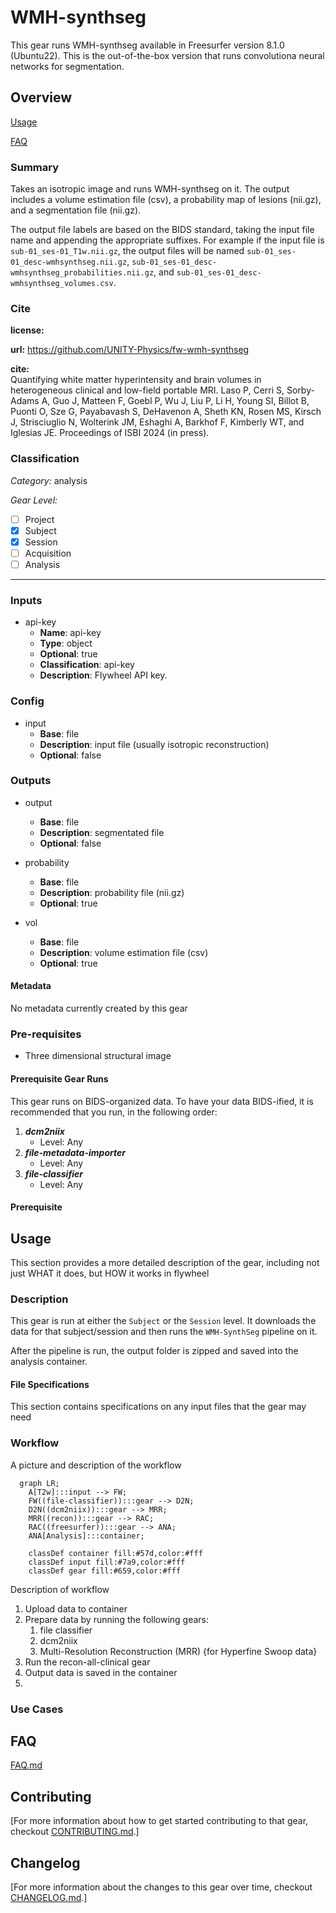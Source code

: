 # WMH-synthseg

This gear runs WMH-synthseg available in Freesurfer version 8.1.0 (Ubuntu22). This is the out-of-the-box version that runs convolutiona neural networks for segmentation.


## Overview

[Usage](#usage)

[FAQ](#faq)

### Summary
Takes an isotropic image and runs WMH-synthseg on it. The output includes a volume estimation file (csv), a probability map of lesions (nii.gz), and a segmentation file (nii.gz).

The output file labels are based on the BIDS standard, taking the input file name and appending the appropriate suffixes. For example if the input file is `sub-01_ses-01_T1w.nii.gz`, the output files will be named `sub-01_ses-01_desc-wmhsynthseg.nii.gz`, `sub-01_ses-01_desc-wmhsynthseg_probabilities.nii.gz`, and `sub-01_ses-01_desc-wmhsynthseg_volumes.csv`.
### Cite

**license:**


**url:** <https://github.com/UNITY-Physics/fw-wmh-synthseg>

**cite:**  
Quantifying white matter hyperintensity and brain volumes in heterogeneous clinical and low-field portable MRI. Laso P, Cerri S, Sorby-Adams A, Guo J, Matteen F, Goebl P, Wu J, Liu P, Li H, Young SI, Billot B, Puonti O, Sze G, Payabavash S, DeHavenon A, Sheth KN, Rosen MS, Kirsch J, Strisciuglio N, Wolterink JM, Eshaghi A, Barkhof F, Kimberly WT, and Iglesias JE. Proceedings of ISBI 2024 (in press).



### Classification

*Category:* analysis

*Gear Level:*

* [ ] Project
* [x] Subject
* [x] Session
* [ ] Acquisition
* [ ] Analysis

----

### Inputs

* api-key
  * **Name**: api-key
  * **Type**: object
  * **Optional**: true
  * **Classification**: api-key
  * **Description**: Flywheel API key.

### Config

* input
  * **Base**: file
  * **Description**: input file (usually isotropic reconstruction)
  * **Optional**: false

### Outputs
* output
  * **Base**: file
  * **Description**: segmentated file 
  * **Optional**: false

* probability
  * **Base**: file
  * **Description**: probability file (nii.gz)
  * **Optional**: true

* vol
  * **Base**: file
  * **Description**: volume estimation file (csv)
  * **Optional**: true


#### Metadata

No metadata currently created by this gear

### Pre-requisites

- Three dimensional structural image

#### Prerequisite Gear Runs

This gear runs on BIDS-organized data. To have your data BIDS-ified, it is recommended
that you run, in the following order:

1. ***dcm2niix***
    * Level: Any
2. ***file-metadata-importer***
    * Level: Any
3. ***file-classifier***
    * Level: Any

#### Prerequisite

## Usage

This section provides a more detailed description of the gear, including not just WHAT
it does, but HOW it works in flywheel

### Description

This gear is run at either the `Subject` or the `Session` level. It downloads the data for that subject/session and then runs the
`WMH-SynthSeg` pipeline on it.

After the pipeline is run, the output folder is zipped and saved into the analysis
container.


#### File Specifications

This section contains specifications on any input files that the gear may need

### Workflow

A picture and description of the workflow

```mermaid
  graph LR;
    A[T2w]:::input --> FW;
    FW((file-classifier)):::gear --> D2N;
    D2N((dcm2niix)):::gear --> MRR;
    MRR((recon)):::gear --> RAC;
    RAC((freesurfer)):::gear --> ANA;
    ANA[Analysis]:::container;
    
    classDef container fill:#57d,color:#fff
    classDef input fill:#7a9,color:#fff
    classDef gear fill:#659,color:#fff
```

Description of workflow

1. Upload data to container
2. Prepare data by running the following gears:
   1. file classifier
   2. dcm2niix
   3. Multi-Resolution Reconstruction (MRR) {for Hyperfine Swoop data}
3. Run the recon-all-clinical gear
4. Output data is saved in the container
5. 
### Use Cases

## FAQ

[FAQ.md](FAQ.md)

## Contributing

[For more information about how to get started contributing to that gear,
checkout [CONTRIBUTING.md](CONTRIBUTING.md).]

## Changelog
[For more information about the changes to this gear over time,
checkout [CHANGELOG.md](changelog.md).]
